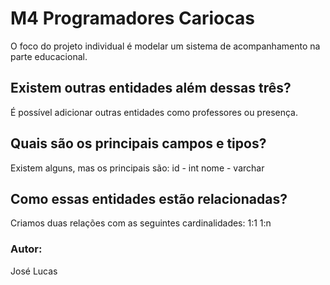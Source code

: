 
# M4 Programadores Cariocas

O foco do projeto individual é modelar um sistema de acompanhamento na parte educacional.

## Existem outras entidades além dessas três?

É possível adicionar outras entidades como professores ou presença.

## Quais são os principais campos e tipos?

Existem alguns, mas os principais são:
id - int
nome - varchar

## Como essas entidades estão relacionadas?

Criamos duas relações com as seguintes cardinalidades: 
1:1
1:n

### Autor:
José Lucas